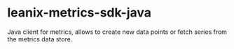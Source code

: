 # leanix-metrics-sdk-java

Java client for metrics, allows to create new data points or fetch series from the metrics data store.


